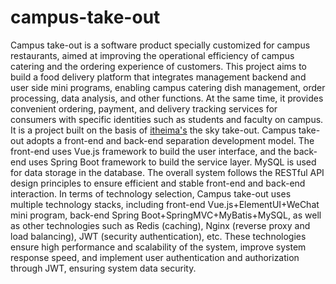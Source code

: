 # campus-take-out
Campus take-out is a software product specially customized for campus restaurants, aimed at improving the operational efficiency of campus catering and the ordering experience of customers. This project aims to build a food delivery platform that integrates management backend and user side mini programs, enabling campus catering dish management, order processing, data analysis, and other functions. At the same time, it provides convenient ordering, payment, and delivery tracking services for consumers with specific identities such as students and faculty on campus. It is a project built on the basis of [itheima's](http://www.itheima.com/) the sky take-out.
Campus take-out adopts a front-end and back-end separation development model. The front-end uses Vue.js framework to build the user interface, and the back-end uses Spring Boot framework to build the service layer. MySQL is used for data storage in the database. The overall system follows the RESTful API design principles to ensure efficient and stable front-end and back-end interaction.
In terms of technology selection, Campus take-out uses multiple technology stacks, including front-end Vue.js+ElementUI+WeChat mini program, back-end Spring Boot+SpringMVC+MyBatis+MySQL, as well as other technologies such as Redis (caching), Nginx (reverse proxy and load balancing), JWT (security authentication), etc. These technologies ensure high performance and scalability of the system, improve system response speed, and implement user authentication and authorization through JWT, ensuring system data security.
